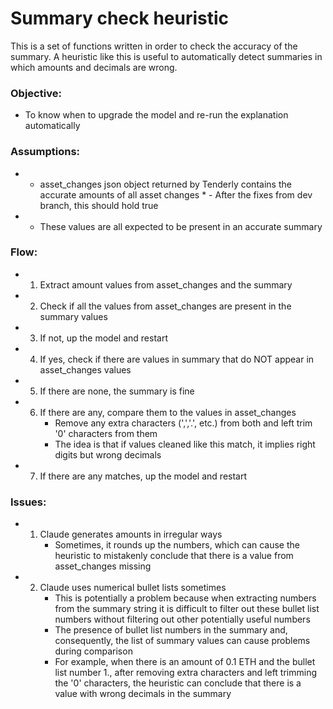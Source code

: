 # Summary check heuristic

This is a set of functions written in order to check the accuracy of the summary. 
A heuristic like this is useful to automatically detect summaries in which amounts and decimals are wrong.

### Objective:
- To know when to upgrade the model and re-run the explanation automatically
  
### Assumptions:
* - asset_changes json object returned by Tenderly contains the accurate amounts of all asset changes
        * - After the fixes from dev branch, this should hold true
* - These values are all expected to be present in an accurate summary
 
### Flow:
* 1. Extract amount values from asset_changes and the summary
* 2. Check if all the values from asset_changes are present in the summary values
* 3. If not, up the model and restart
* 4. If yes, check if there are values in summary that do NOT appear in asset_changes values
* 5. If there are none, the summary is fine
* 6. If there are any, compare them to the values in asset_changes
        * Remove any extra characters (',','.', etc.) from both and left trim '0' characters from them
        * The idea is that if values cleaned like this match, it implies right digits but wrong decimals         
* 7. If there are any matches, up the model and restart

### Issues:
* 1. Claude generates amounts in irregular ways
        * Sometimes, it rounds up the numbers, which can cause the heuristic to mistakenly conclude that there is a value from asset_changes missing
* 2. Claude uses numerical bullet lists sometimes
        * This is potentially a problem because when extracting numbers from the summary string it is difficult to filter out these bullet list numbers without filtering out other potentially useful numbers
        * The presence of bullet list numbers in the summary and, consequently, the list of summary values can cause problems during comparison
        * For example, when there is an amount of 0.1 ETH and the bullet list number 1., after removing extra characters and left trimming the '0' characters, the heuristic can conclude that there is a value with wrong decimals in the summary
